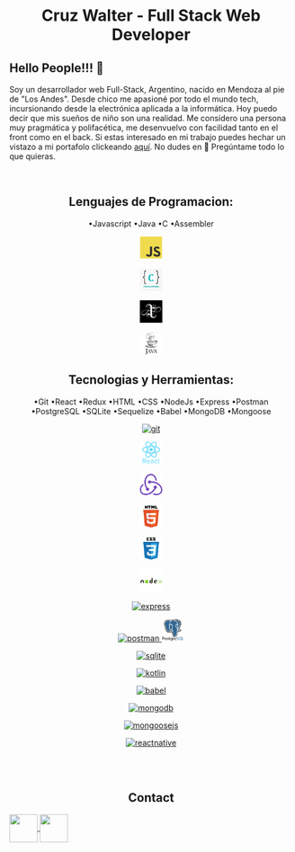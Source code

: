 <!-- <a href="https://prod-discovery.edx-cdn.org/media/programs/card_images/2f377daa-30b3-487f-941c-18503633a4a1-12209ba765df.jpg"><img src="https://prod-discovery.edx-cdn.org/media/programs/card_images/2f377daa-30b3-487f-941c-18503633a4a1-12209ba765df.jpg " title="source: imgur.com" /></a> -->

<h1 align="center">Cruz Walter - Full Stack Web Developer</h1>

<p align="left">

## Hello People!!! 👋

Soy un desarrollador web Full-Stack, Argentino, nacido en Mendoza al pie de "Los Andes". Desde chico me apasioné por todo el mundo tech, incursionando desde la electrónica aplicada a la informática. Hoy puedo decir que mis sueños de niño son una realidad.
Me considero una persona muy pragmática y polifacética, me desenvuelvo con facilidad tanto en el front como en el back. Si estas interesado en mi trabajo puedes hechar un vistazo a mi portafolo clickeando [aquí](https://alevalverde.com/).
No dudes en 💭 Pregúntame todo lo que quieras.

<br/>

</p><h2 align="center">Lenguajes de Programacion:</h2><p align="left"> 
 
<div align="center">
•Javascript
•Java
•C
•Assembler

 <img src="https://raw.githubusercontent.com/devicons/devicon/master/icons/javascript/javascript-original.svg" alt="javascript" width="40" height="40" /> </a>

<img src="c.png" alt="c" width="40" height="40" /> </a>

<img src="asembler.png" alt="assembler" width="40" height="40" /> </a>

<img src="java.png" alt="java" width="40" height="40" /> </a>

</p><h2 align="center">Tecnologias y Herramientas:</h2><p align="left">

•Git
•React
•Redux
•HTML
•CSS
•NodeJs 
•Express
•Postman
•PostgreSQL
•SQLite
•Sequelize
•Babel
•MongoDB
•Mongoose

</div>

<div align="center" >

<a href="https://git-scm.com/" target="_blank"> <img src="https://www.vectorlogo.zone/logos/git-scm/git-scm-icon.svg" alt="git" width="40" height="40" /> </a>

<a href="https://reactjs.org/" target="_blank"> <img src="https://raw.githubusercontent.com/devicons/devicon/master/icons/react/react-original-wordmark.svg" alt="react" width="40" height="40" /> </a> 

<a href="https://redux.js.org" target="_blank"> <img src="https://raw.githubusercontent.com/devicons/devicon/master/icons/redux/redux-original.svg" alt="redux" width="40" height="40" /> </a>

<a href="https://www.w3.org/html/" target="_blank"> <img src="https://raw.githubusercontent.com/devicons/devicon/master/icons/html5/html5-original-wordmark.svg" alt="html5" width="40" height="40" /> </a>

<a href="https://www.w3schools.com/css/" target="_blank"> <img src="https://raw.githubusercontent.com/devicons/devicon/master/icons/css3/css3-original-wordmark.svg" alt="css3" width="40" height="40" /> </a> 

<a href="https://nodejs.org" target="_blank"> <img src="https://raw.githubusercontent.com/devicons/devicon/master/icons/nodejs/nodejs-original-wordmark.svg" alt="nodejs" width="40" height="40" /> </a>

<a href="https://expressjs.com" target="_blank"><img src="https://www.nextontop.com/assets/img/services/web/expressjs.svg" background-color="#ffffff" alt="express" width="50" height="50" /> </a>

<a href="https://postman.com" target="_blank"> <img src="https://www.vectorlogo.zone/logos/getpostman/getpostman-icon.svg" alt="postman" width="40" height="40" /> </a>
<a href="https://www.postgresql.org" target="_blank"> <img src="https://raw.githubusercontent.com/devicons/devicon/master/icons/postgresql/postgresql-original-wordmark.svg" alt="postgresql" width="40" height="40" /> </a>

<a href="https://www.sqlite.org/" target="_blank"> <img src="https://www.vectorlogo.zone/logos/sqlite/sqlite-icon.svg" alt="sqlite" width="40" height="40" /> </a>

<a href="https://sequelize.org/" target="_blank"> <img src="https://static-00.iconduck.com/assets.00/file-type-sequelize-icon-443x512-ck0z81j3.png" alt="kotlin" width="40" height="40" /> </a> 

<a href="https://babeljs.io/" target="_blank"><img src="https://d33wubrfki0l68.cloudfront.net/7a197cfe44548cc1a3f581152af70a3051e11671/78df8/img/babel.svg" background-color="white" alt="babel" width="50" height="50" margin-top="100px" /> </a>

<a href="https://www.mongodb.com/es" target="_blank"><img src="https://miro.medium.com/max/552/1*NRCOyVBY6Jiqr4Q9A1zoaQ.png" alt="mongodb" width="40" height="40" /> </a> 

<a href="https://mongoosejs.com/" target="_blank"><img src="https://avatars.githubusercontent.com/u/7552965?s=280&v=4" alt="mongoosejs" width="40" height="40" /> 

</a><a href="https://reactnative.dev/" target="_blank"><img src="https://www.theblocklearning.com/wp-content/uploads/2018/09/512px-React-icon.svg.png" alt="reactnative" width="60" height="40" /> </a>

<br></br>

 <!-- <h3 align="center" >My Portfolio</h3> <div align="center" > <a href="" target="_blank"><img align="center" src="https://www.gutxudesign.com/wp-content/uploads/2016/01/portafolio.png" alt="Ale-Valverde" height="200" width="220" /></a>
  -->
</div>

<h2 align="center">Contact</h2>
 
<p>
    <a href=https://www.linkedin.com/in/walter-cruz-132123221/>
      <img align="center" src="https://i.imgur.com/pSEI8t9.png" height="50" width="50" />
    </a>
    <a href="https://www.instagram.com/">
      <img align="center" src="https://i.imgur.com/7ibmujg.png" height="50" width="50" />
    </a>

  
<p/>
